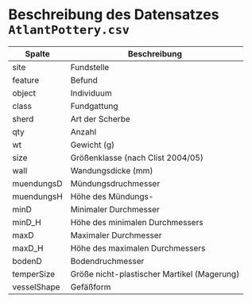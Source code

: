 # Beschreibung des Datensatzes `AtlantPottery.csv`

| Spalte      | Beschreibung                             |
| ----------- | ---------------------------------------- |
| site        | Fundstelle                               |
| feature     | Befund                                   |
| object      | Individuum                               |
| class       | Fundgattung                              |
| sherd       | Art der Scherbe                          |
| qty         | Anzahl                                   |
| wt          | Gewicht (g)                              |
| size        | Größenklasse (nach Clist 2004/05)        |
| wall        | Wandungsdicke (mm)                       |
| muendungsD  | Mündungsdruchmesser                      |
| muendungsH  | Höhe des Mündungs-                       |
| minD        | Minimaler Durchmesser                    |
| minD_H      | Höhe des minimalen Durchmessers          |
| maxD        | Maximaler Durchmesser                    |
| maxD_H      | Höhe des maximalen Durchmessers          |
| bodenD      | Bodendruchmesser                         |
| temperSize  | Größe nicht-plastischer Martikel (Magerung) |
| vesselShape | Gefäßform                                |